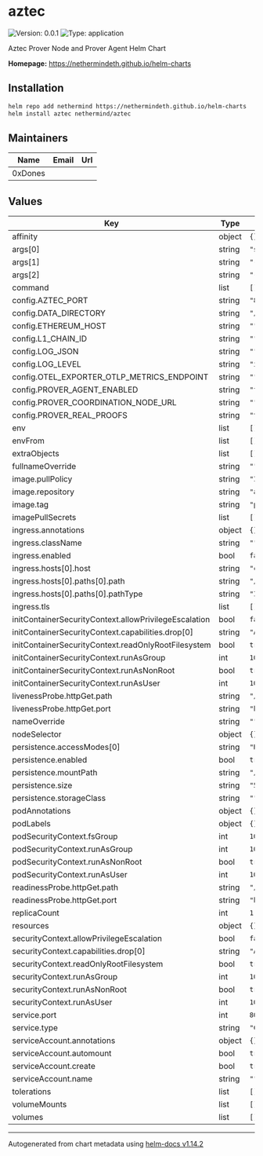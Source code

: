 # aztec

![Version: 0.0.1](https://img.shields.io/badge/Version-0.0.1-informational?style=flat-square) ![Type: application](https://img.shields.io/badge/Type-application-informational?style=flat-square)

Aztec Prover Node and Prover Agent Helm Chart

**Homepage:** <https://nethermindeth.github.io/helm-charts>

## Installation

```bash
helm repo add nethermind https://nethermindeth.github.io/helm-charts
helm install aztec nethermind/aztec
```

## Maintainers

| Name | Email | Url |
| ---- | ------ | --- |
| 0xDones |  |  |

## Values

| Key | Type | Default | Description |
|-----|------|---------|-------------|
| affinity | object | `{}` |  |
| args[0] | string | `"start"` |  |
| args[1] | string | `"--prover-node"` |  |
| args[2] | string | `"--archiver"` |  |
| command | list | `[]` |  |
| config.AZTEC_PORT | string | `"8080"` |  |
| config.DATA_DIRECTORY | string | `"/data"` |  |
| config.ETHEREUM_HOST | string | `""` |  |
| config.L1_CHAIN_ID | string | `""` |  |
| config.LOG_JSON | string | `""` |  |
| config.LOG_LEVEL | string | `"info"` |  |
| config.OTEL_EXPORTER_OTLP_METRICS_ENDPOINT | string | `""` |  |
| config.PROVER_AGENT_ENABLED | string | `"false"` |  |
| config.PROVER_COORDINATION_NODE_URL | string | `""` |  |
| config.PROVER_REAL_PROOFS | string | `"true"` |  |
| env | list | `[]` |  |
| envFrom | list | `[]` |  |
| extraObjects | list | `[]` |  |
| fullnameOverride | string | `""` |  |
| image.pullPolicy | string | `"IfNotPresent"` |  |
| image.repository | string | `"aztecprotocol/aztec"` |  |
| image.tag | string | `"provernet"` |  |
| imagePullSecrets | list | `[]` |  |
| ingress.annotations | object | `{}` |  |
| ingress.className | string | `""` |  |
| ingress.enabled | bool | `false` |  |
| ingress.hosts[0].host | string | `"chart-example.local"` |  |
| ingress.hosts[0].paths[0].path | string | `"/"` |  |
| ingress.hosts[0].paths[0].pathType | string | `"ImplementationSpecific"` |  |
| ingress.tls | list | `[]` |  |
| initContainerSecurityContext.allowPrivilegeEscalation | bool | `false` |  |
| initContainerSecurityContext.capabilities.drop[0] | string | `"ALL"` |  |
| initContainerSecurityContext.readOnlyRootFilesystem | bool | `true` |  |
| initContainerSecurityContext.runAsGroup | int | `1000` |  |
| initContainerSecurityContext.runAsNonRoot | bool | `true` |  |
| initContainerSecurityContext.runAsUser | int | `1000` |  |
| livenessProbe.httpGet.path | string | `"/status"` |  |
| livenessProbe.httpGet.port | string | `"http"` |  |
| nameOverride | string | `""` |  |
| nodeSelector | object | `{}` |  |
| persistence.accessModes[0] | string | `"ReadWriteOnce"` |  |
| persistence.enabled | bool | `true` |  |
| persistence.mountPath | string | `"/data"` |  |
| persistence.size | string | `"50Gi"` |  |
| persistence.storageClass | string | `""` |  |
| podAnnotations | object | `{}` |  |
| podLabels | object | `{}` |  |
| podSecurityContext.fsGroup | int | `1000` |  |
| podSecurityContext.runAsGroup | int | `1000` |  |
| podSecurityContext.runAsNonRoot | bool | `true` |  |
| podSecurityContext.runAsUser | int | `1000` |  |
| readinessProbe.httpGet.path | string | `"/status"` |  |
| readinessProbe.httpGet.port | string | `"http"` |  |
| replicaCount | int | `1` |  |
| resources | object | `{}` |  |
| securityContext.allowPrivilegeEscalation | bool | `false` |  |
| securityContext.capabilities.drop[0] | string | `"ALL"` |  |
| securityContext.readOnlyRootFilesystem | bool | `true` |  |
| securityContext.runAsGroup | int | `1000` |  |
| securityContext.runAsNonRoot | bool | `true` |  |
| securityContext.runAsUser | int | `1000` |  |
| service.port | int | `8080` |  |
| service.type | string | `"ClusterIP"` |  |
| serviceAccount.annotations | object | `{}` |  |
| serviceAccount.automount | bool | `true` |  |
| serviceAccount.create | bool | `true` |  |
| serviceAccount.name | string | `""` |  |
| tolerations | list | `[]` |  |
| volumeMounts | list | `[]` |  |
| volumes | list | `[]` |  |

----------------------------------------------
Autogenerated from chart metadata using [helm-docs v1.14.2](https://github.com/norwoodj/helm-docs/releases/v1.14.2)
